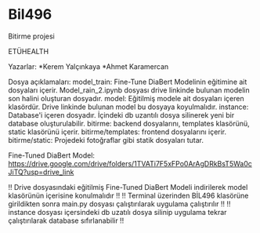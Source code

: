 # Bil496
Bitirme projesi

ETÜHEALTH

Yazarlar:
  *Kerem Yalçınkaya
  *Ahmet Karamercan
  
Dosya açıklamaları:
  model_train: Fine-Tune DiaBert Modelinin eğitimine ait dosyaları içerir. Model_rain_2.ipynb dosyası drive linkinde bulunan modelin son halini oluşturan dosyadır.
  model: Eğitilmiş modele ait dosyaları içeren klasördür. Drive linkinde bulunan model bu dosyaya koyulmalıdır.
  instance: Database'i içeren dosyadır. İçindeki db uzantılı dosya silinerek yeni bir database oluşturulabilir.
  bitirme: backend dosyalarını, templates klasörünü, static klasörünü içerir.
  bitirme/templates: frontend dosyalarını içerir.
  bitirme/static: Projedeki fotoğraflar gibi statik dosyaları tutar.

Fine-Tuned DiaBert Model: https://drive.google.com/drive/folders/1TVATi7F5xFPo0ArAgDRkBsT5Wa0cJiTQ?usp=drive_link

!! Drive dosyasındaki eğitilmiş Fine-Tuned DiaBert Modeli indirilerek model klasörünün içerisine konulmalıdır !!
!! Terminal üzerinden BİL496 klasörüne girildikten sonra main.py dosyası çalıştırılarak uygulama çalıştırılır !!
!! instance dosyası içersindeki db uzatılı dosya silinip uygulama tekrar çalıştırılarak database sıfırlanabilir !!
